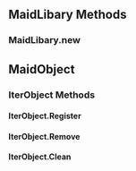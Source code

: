 ## MaidLibary Methods
### MaidLibary.new

## MaidObject
### IterObject Methods
#### IterObject.Register
#### IterObject.Remove
#### IterObject.Clean